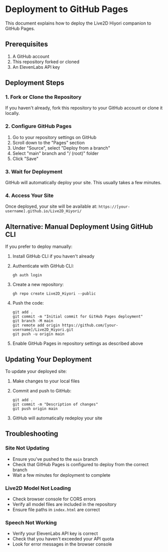 # Deployment to GitHub Pages

This document explains how to deploy the Live2D Hiyori companion to GitHub Pages.

## Prerequisites

1. A GitHub account
2. This repository forked or cloned
3. An ElevenLabs API key

## Deployment Steps

### 1. Fork or Clone the Repository

If you haven't already, fork this repository to your GitHub account or clone it locally.

### 2. Configure GitHub Pages

1. Go to your repository settings on GitHub
2. Scroll down to the "Pages" section
3. Under "Source", select "Deploy from a branch"
4. Select "main" branch and "/ (root)" folder
5. Click "Save"

### 3. Wait for Deployment

GitHub will automatically deploy your site. This usually takes a few minutes.

### 4. Access Your Site

Once deployed, your site will be available at:
`https://[your-username].github.io/Live2D_Hiyori/`

## Alternative: Manual Deployment Using GitHub CLI

If you prefer to deploy manually:

1. Install GitHub CLI if you haven't already
2. Authenticate with GitHub CLI:
   ```
   gh auth login
   ```

3. Create a new repository:
   ```
   gh repo create Live2D_Hiyori --public
   ```

4. Push the code:
   ```
   git add .
   git commit -m "Initial commit for GitHub Pages deployment"
   git branch -M main
   git remote add origin https://github.com/[your-username]/Live2D_Hiyori.git
   git push -u origin main
   ```

5. Enable GitHub Pages in repository settings as described above

## Updating Your Deployment

To update your deployed site:

1. Make changes to your local files
2. Commit and push to GitHub:
   ```
   git add .
   git commit -m "Description of changes"
   git push origin main
   ```

3. GitHub will automatically redeploy your site

## Troubleshooting

### Site Not Updating
- Ensure you've pushed to the `main` branch
- Check that GitHub Pages is configured to deploy from the correct branch
- Wait a few minutes for deployment to complete

### Live2D Model Not Loading
- Check browser console for CORS errors
- Verify all model files are included in the repository
- Ensure file paths in `index.html` are correct

### Speech Not Working
- Verify your ElevenLabs API key is correct
- Check that you haven't exceeded your API quota
- Look for error messages in the browser console